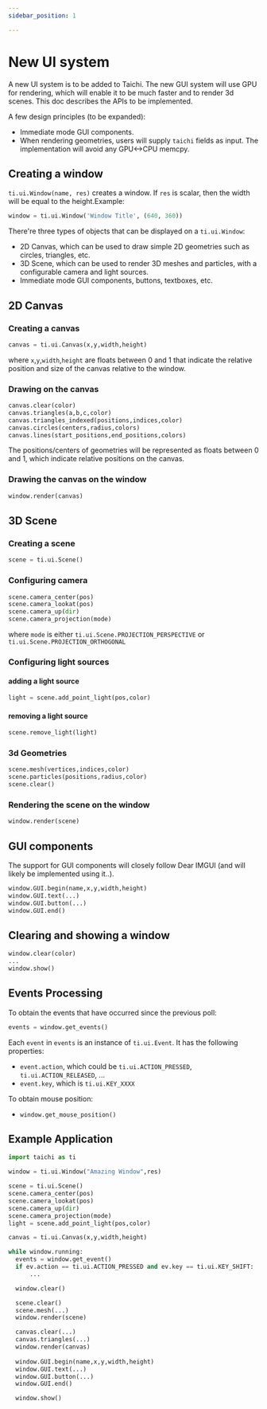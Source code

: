 ```yaml
---
sidebar_position: 1

---
```


# New UI system

A new UI system is to be added to Taichi. The new GUI system will use GPU for rendering, which will enable it to be much faster and to render 3d scenes. This doc describes the APIs to be implemented.

A few design principles (to be expanded):

* Immediate mode GUI components. 
* When rendering geometries, users will supply `taichi` fields as input. The implementation will avoid any GPU<->CPU memcpy. 

## Creating a window

`ti.ui.Window(name, res)` creates a window. If `res` is scalar, then the width will be equal to the height.Example:

```python
window = ti.ui.Window('Window Title', (640, 360))
```

There're three types of objects that can be displayed on a `ti.ui.Window`:

* 2D Canvas, which can be used to draw simple 2D geometries such as circles, triangles, etc.
* 3D Scene, which can be used to render 3D meshes and particles, with a configurable camera and light sources.
* Immediate mode GUI components, buttons, textboxes, etc.

## 2D Canvas

### Creating a canvas

```python
canvas = ti.ui.Canvas(x,y,width,height)
```
where `x`,`y`,`width`,`height` are floats between 0 and 1 that indicate the relative position and size of the canvas relative to the window.

### Drawing on the canvas

```python
canvas.clear(color)
canvas.triangles(a,b,c,color)
canvas.triangles_indexed(positions,indices,color)
canvas.circles(centers,radius,colors)
canvas.lines(start_positions,end_positions,colors)
```

The positions/centers of geometries will be represented as floats between 0 and 1, which indicate relative positions on the canvas.

### Drawing the canvas on the window
```python
window.render(canvas)
```


## 3D Scene

### Creating a scene
```python
scene = ti.ui.Scene()
```
### Configuring camera
```python
scene.camera_center(pos)
scene.camera_lookat(pos)
scene.camera_up(dir)
scene.camera_projection(mode) 
```
where `mode` is either `ti.ui.Scene.PROJECTION_PERSPECTIVE` or `ti.ui.Scene.PROJECTION_ORTHOGONAL`


### Configuring light sources
#### adding a light source
```python
light = scene.add_point_light(pos,color) 
```
#### removing a light source
```python
scene.remove_light(light)
```


### 3d Geometries
```python
scene.mesh(vertices,indices,color)
scene.particles(positions,radius,color)
scene.clear()
```


### Rendering the scene on the window
```python
window.render(scene)
```




## GUI components

The support for GUI components will closely follow Dear IMGUI (and will likely be implemented using it..).

```python
window.GUI.begin(name,x,y,width,height)
window.GUI.text(...)
window.GUI.button(...)
window.GUI.end()
```


## Clearing and showing a window
```python
window.clear(color)
...
window.show()
```


## Events Processing
To obtain the events that have occurred since the previous poll:

```python
events = window.get_events()
```

Each `event` in `events` is an instance of `ti.ui.Event`. It has the following properties:
* `event.action`, which could be `ti.ui.ACTION_PRESSED`, `ti.ui.ACTION_RELEASED`, ...
* `event.key`, which is `ti.ui.KEY_XXXX`

To obtain mouse position:
* `window.get_mouse_position()`


## Example Application

```python
import taichi as ti

window = ti.ui.Window("Amazing Window",res)

scene = ti.ui.Scene()
scene.camera_center(pos)
scene.camera_lookat(pos)
scene.camera_up(dir)
scene.camera_projection(mode) 
light = scene.add_point_light(pos,color) 

canvas = ti.ui.Canvas(x,y,width,height)

while window.running:
  events = window.get_event()
  if ev.action == ti.ui.ACTION_PRESSED and ev.key == ti.ui.KEY_SHIFT:
      ...

  window.clear()

  scene.clear()
  scene.mesh(...)
  window.render(scene)

  canvas.clear(...)
  canvas.triangles(...)
  window.render(canvas)
  
  window.GUI.begin(name,x,y,width,height)
  window.GUI.text(...)
  window.GUI.button(...)
  window.GUI.end()

  window.show()
  
    
```